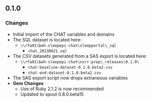 ## 0.1.0

### Changes
- Initial import of the CHAT variables and domains
- The SQL dataset is located here:
  - `\\rfa01\bwh-sleepepi-chat\sleepportal\_sql`
    - `chat_20130821.sql`
- The CSV datasets generated from a SAS export is located here:
  - `\\rfa01\bwh-sleepepi-chat\nsrr-prep\_releases\0.1.0\`
    - `chat-baseline-dataset-0.1.0.beta2.csv`
    - `chat-end-dataset-0.1.0.beta2.csv`
- The SAS export script now drops extraneous variables
- **Gem Changes**
  - Use of Ruby 2.1.2 is now recommended
  - Updated to spout 0.8.0.beta15
